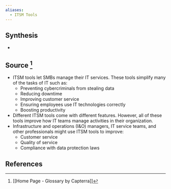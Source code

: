 ```yaml
---
aliases:
  - ITSM Tools
---
```

## Synthesis
- 
## Source [^1]
- ITSM tools let SMBs manage their IT services. These tools simplify many of the tasks of IT such as:
	- Preventing cybercriminals from stealing data
	- Reducing downtime 
	- Improving customer service
	- Ensuring employees use IT technologies correctly
	- Boosting productivity
- Different ITSM tools come with different features. However, all of these tools improve how IT teams manage activities in their organization.
- Infrastructure and operations (I&O) managers, IT service teams, and other professionals might use ITSM tools to improve:
	- Customer service
	- Quality of service
	- Compliance with data protection laws
## References

[^1]: [[Home Page - Glossary by Capterra]]